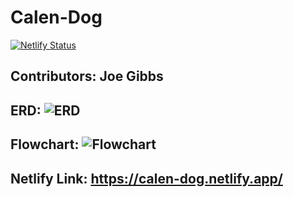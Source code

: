 # Calen-Dog

[![Netlify Status](https://api.netlify.com/api/v1/badges/339c4ae9-fc7f-41b4-9b49-2dab0a20eaba/deploy-status)](https://app.netlify.com/sites/react-template-21/deploys)

## Contributors: Joe Gibbs

## ERD: ![ERD](https://dbdiagram.io/d/61a576ec8c901501c0d8553a)
## Flowchart: ![Flowchart](https://docs.google.com/presentation/d/1ycLN96vRF-qFdxQuYFlaClgSOl8PEn_roPpnvLlERV4/edit#slide=id.p)
## Netlify Link: https://calen-dog.netlify.app/
